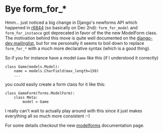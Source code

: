 # Bye form\_for\_*

Hmm... just noticed a big change in Django's newforms API which happened
in [r6844][] (so basically on Dec 2nd): ``form_for_model`` and ``form_for_instance`` 
got deprecated in favor of the the new ModelForm class. The motivation
behind this move is quite well documented on the [django-dev mailinglist][], 
but for me personally it seems to boil down to replace `form_for_*` with
a much more declarative syntax (which is a good thing).

So if you for instance have a model ``Game`` like this (if I understood it correctly)
    
    class Game(models.Model):
        name = models.CharField(max_length=150)
        ...
    
you could easily create a form class for it like this:
    
    class GameForm(forms.ModelForm):
        class Meta:
            model = Game

I really can't wait to actually play around with this since it just makes
everything all so much more consistent :-)

For some details checkout the new [modelforms][] documentation page.


[django-dev mailinglist]: http://groups.google.com/group/django-developers/browse_thread/thread/44a782308af81796
[r6844]: http://code.djangoproject.com/changeset/6844
[modelforms]: http://www.djangoproject.com/documentation/modelforms/
